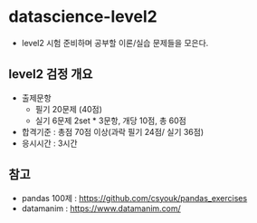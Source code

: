 # datascience-level2
- level2 시험 준비하며 공부할 이론/실습 문제들을 모은다.

## level2 검정 개요
- 출제문항 
  - 필기 20문제 (40점)
  - 실기 6문제 2set * 3문항, 개당 10점, 총 60점
- 합격기준 : 총점 70점 이상(과락 필기 24점/ 실기 36점)
- 응시시간 : 3시간

## 참고
- pandas 100제 : https://github.com/csyouk/pandas_exercises
- datamanim : https://www.datamanim.com/

